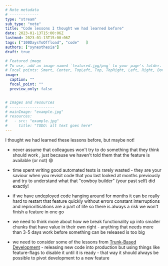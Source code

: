 ```yaml
---
# Note metadata
# -------------
type: "stream"
sub_type: "note"
title: "Code lessons I thought we had learned before"
date: 2023-01-13T15:00:06Z
lastmod: 2023-01-13T15:00:06Z
tags: ["100DaysToOffload", "code"   ]
authors: ["synesthesia"]
draft: true

# Featured image
# To use, add an image named `featured.jpg/png` to your page's folder.
# Focal points: Smart, Center, TopLeft, Top, TopRight, Left, Right, BottomLeft, Bottom, BottomRight.
image:
  caption: ""
  focal_point: ""
  preview_only: false


# Images and resources
# --------------------
# mainImage: "example.jpg"
# resources:
#   - src: "example.jpg"
#     title: "TODO: alt text goes here"
---
```

I thought we had learned these lessons before, but maybe not!

* never assume that colleagues won't try to do something that they think should work , just because we haven't told them that the feature is available (or not) :smile: 

* time spent writing good automated tests is rarely wasted - they are your saviour when you revisit code that you last looked at months previously and try to understand what that "cowboy builder" (your past self) did exactly!

* if we have undeployed code hanging around for months it can be really hard to restart that feature quickly without errors
constant interruptions and reprioritisations are a part of life so there is always a risk we won't finish a feature in one go

* we need to think more about how we break functionality up into smaller chunks that have value in their own right - anything that needs more than 3-5 days work before something can be released is too big

* we need to consider some of the lessons from [Trunk-Based Development](https://trunkbaseddevelopment.com/) - releasing new code into production but using things like feature-flags to disable it until it is ready - that way it should always be possible to pivot development to a new feature
